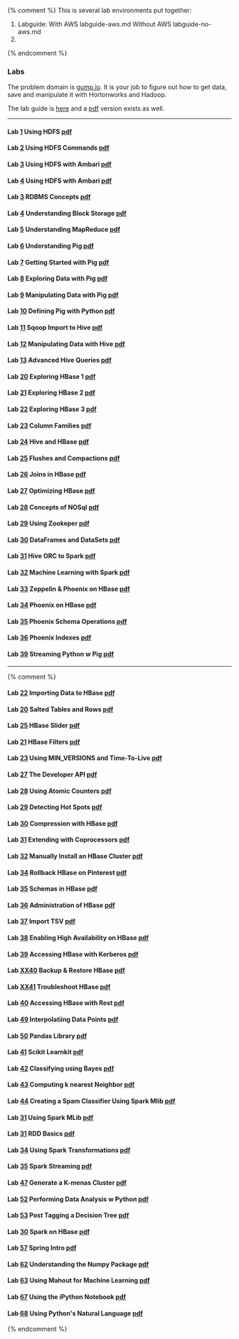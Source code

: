 
{% comment %}
This is several lab environments put together:

1. Labguide:
	With AWS labguide-aws.md
	Without AWS labguide-no-aws.md
2.


{% endcomment %}
### Labs

The problem domain is [gump.io](https://virtuant.github.io/hadoop-overview-spark-hwx/gump-io.html). It is your job to figure out how to get data, save and manipulate it with Hortonworks and Hadoop. 

The lab guide is [here](https://virtuant.github.io/hadoop-overview-spark-hwx/labguide.html) and a [pdf](https://virtuant.github.io/hadoop-overview-spark-hwx/labguide.pdf) version exists as well.

----

#### Lab [1](https://virtuant.github.io/hadoop-overview-spark-hwx/using-hdfs.html) Using HDFS [pdf](https://virtuant.github.io/hadoop-overview-spark-hwx/using-hdfs.pdf)

#### Lab [2](https://virtuant.github.io/hadoop-overview-spark-hwx/using-hdfs-commands.html) Using HDFS Commands [pdf](https://virtuant.github.io/hadoop-overview-spark-hwx/using-hdfs-commands.pdf)

#### Lab [3](https://virtuant.github.io/hadoop-overview-spark-hwx/using-hdfs-ambari.html) Using HDFS with Ambari [pdf](https://virtuant.github.io/hadoop-overview-spark-hwx/using-hdfs-ambari.pdf)

#### Lab [4](https://virtuant.github.io/hadoop-overview-spark-hwx/hive-tables.html) Using HDFS with Ambari [pdf](https://virtuant.github.io/hadoop-overview-spark-hwx/hive-tables.pdf)


#### Lab [3](https://virtuant.github.io/hadoop-overview-spark-hwx/rdbms-concepts.html) RDBMS Concepts [pdf](https://virtuant.github.io/hadoop-overview-spark-hwx/rdbms-concepts.pdf)

#### Lab [4](https://virtuant.github.io/hadoop-overview-spark-hwx/understanding-block-storage.html) Understanding Block Storage [pdf](https://virtuant.github.io/hadoop-overview-spark-hwx/understanding-block-storage.pdf)

#### Lab [5](https://virtuant.github.io/hadoop-overview-spark-hwx/understanding-mapreduce.html) Understanding MapReduce [pdf](https://virtuant.github.io/hadoop-overview-spark-hwx/understanding-mapreduce.pdf)

#### Lab [6](https://virtuant.github.io/hadoop-overview-spark-hwx/understanding-pig.html) Understanding Pig [pdf](https://virtuant.github.io/hadoop-overview-spark-hwx/understanding-pig.pdf)

#### Lab [7](https://virtuant.github.io/hadoop-overview-spark-hwx/getting-started-with-apache-pig.html) Getting Started with Pig [pdf](https://virtuant.github.io/hadoop-overview-spark-hwx/getting-started-with-apache-pig.pdf)

#### Lab [8](https://virtuant.github.io/hadoop-overview-spark-hwx/exploring-data-with-apache-pig.html) Exploring Data with Pig [pdf](https://virtuant.github.io/hadoop-overview-spark-hwx/exploring-data-with-apache-pig.pdf)

#### Lab [9](https://virtuant.github.io/hadoop-overview-spark-hwx/manipulating_pig.html) Manipulating Data with Pig [pdf](https://virtuant.github.io/hadoop-overview-spark-hwx/manipulating_pig.pdf)

#### Lab [10](https://virtuant.github.io/hadoop-overview-spark-hwx/defining-a-pig-user-defined-function-in-python.html) Defining Pig with Python [pdf](https://virtuant.github.io/hadoop-overview-spark-hwx/defining-a-pig-user-defined-function-in-python.pdf)

#### Lab [11](https://virtuant.github.io/hadoop-overview-spark-hwx/import-using-sqoop.html) Sqoop Import to Hive [pdf](https://virtuant.github.io/hadoop-overview-spark-hwx/import-using-sqoop.pdf)

#### Lab [12](https://virtuant.github.io/hadoop-overview-spark-hwx/manipulating_data_with_hive.html) Manipulating Data with Hive [pdf](https://virtuant.github.io/hadoop-overview-spark-hwx/manipulating_data_with_hive.pdf)

#### Lab [13](https://virtuant.github.io/hadoop-overview-spark-hwx/advanced-hive-queries.html) Advanced Hive Queries [pdf](https://virtuant.github.io/hadoop-overview-spark-hwx/advanced-hive-queries.pdf)

#### Lab [20](https://virtuant.github.io/hadoop-overview-spark-hwx/exploring-hbase-1.html) Exploring HBase 1 [pdf](https://virtuant.github.io/hadoop-overview-spark-hwx/exploring-hbase-1.pdf)

#### Lab [21](https://virtuant.github.io/hadoop-overview-spark-hwx/exploring-hbase-2.html) Exploring HBase 2 [pdf](https://virtuant.github.io/hadoop-overview-spark-hwx/exploring-hbase-2.pdf)

#### Lab [22](https://virtuant.github.io/hadoop-overview-spark-hwx/exploring-hbase-3.html) Exploring HBase 3 [pdf](https://virtuant.github.io/hadoop-overview-spark-hwx/exploring-hbase-3.pdf)

#### Lab [23](https://virtuant.github.io/hadoop-overview-spark-hwx/column-families.html) Column Families [pdf](https://virtuant.github.io/hadoop-overview-spark-hwx/column-families.pdf)

#### Lab [24](https://virtuant.github.io/hadoop-overview-spark-hwx/hive-and-hbase.html) Hive and HBase [pdf](https://virtuant.github.io/hadoop-overview-spark-hwx/hive-and-hbase.pdf)

#### Lab [25](https://virtuant.github.io/hadoop-overview-spark-hwx/flushes-and-compactions.html) Flushes and Compactions [pdf](https://virtuant.github.io/hadoop-overview-spark-hwx/flushes-and-compactions.pdf)

#### Lab [26](https://virtuant.github.io/hadoop-overview-spark-hwx/joins-hbase.html) Joins in HBase [pdf](https://virtuant.github.io/hadoop-overview-spark-hwx/joins-hbase.pdf)

#### Lab [27](https://virtuant.github.io/hadoop-overview-spark-hwx/optimizing-hbase.html) Optimizing HBase [pdf](https://virtuant.github.io/hadoop-overview-spark-hwx/optimizing-hbase.pdf)

#### Lab [28](https://virtuant.github.io/hadoop-overview-spark-hwx/nosql-concepts.html) Concepts of NOSql [pdf](https://virtuant.github.io/hadoop-overview-spark-hwx/nosql-concepts.pdf)

#### Lab [29](https://virtuant.github.io/hadoop-overview-spark-hwx/zookeeper.html) Using Zookeper [pdf](https://virtuant.github.io/hadoop-overview-spark-hwx/zookeeper.pdf)
	
#### Lab [30](https://virtuant.github.io/hadoop-overview-spark-hwx/dataframes-datasets.html) DataFrames and DataSets [pdf](https://virtuant.github.io/hadoop-overview-spark-hwx/dataframes-datasets.pdf)

#### Lab [31](https://virtuant.github.io/hadoop-overview-spark-hwx/hive-orc-spark.html) Hive ORC to Spark [pdf](https://virtuant.github.io/hadoop-overview-spark-hwx/hive-orc-spark.pdf)

#### Lab [32](https://virtuant.github.io/hadoop-overview-spark-hwx/machine-learning-spark.html) Machine Learning with Spark [pdf](https://virtuant.github.io/hadoop-overview-spark-hwx/machine-learning-spark.pdf)

#### Lab [33](https://virtuant.github.io/hadoop-overview-spark-hwx/zeppelin-hbase.html) Zeppelin & Phoenix on HBase [pdf](https://virtuant.github.io/hadoop-overview-spark-hwx/zeppelin-hbase.pdf)

#### Lab [34](https://virtuant.github.io/hadoop-overview-spark-hwx/phoenix-on-hbase.html) Phoenix on HBase [pdf](https://virtuant.github.io/hadoop-overview-spark-hwx/phoenix-on-hbase.pdf)

#### Lab [35](https://virtuant.github.io/hadoop-overview-spark-hwx/phoenix-schemas.html) Phoenix Schema Operations [pdf](https://virtuant.github.io/hadoop-overview-spark-hwx/phoenix-schemas.pdf)

#### Lab [36](https://virtuant.github.io/hadoop-overview-spark-hwx/phoenix-indexes.html) Phoenix Indexes [pdf](https://virtuant.github.io/hadoop-overview-spark-hwx/phoenix-indexes.pdf)

#### Lab [39](https://virtuant.github.io/hadoop-overview-spark-hwx/streaming-python-with-pig.html) Streaming Python w Pig [pdf](https://virtuant.github.io/hadoop-overview-spark-hwx/streaming-python-with-pig.pdf)

----

{% comment %}

#### Lab [22](https://virtuant.github.io/hadoop-overview-spark-hwx/import-iot.html) Importing Data to HBase [pdf](https://virtuant.github.io/hadoop-overview-spark-hwx/import-iot.pdf)
#### Lab [20](https://virtuant.github.io/hadoop-overview-spark-hwx/salted-tables.html) Salted Tables and Rows [pdf](https://virtuant.github.io/hadoop-overview-spark-hwx/salted-tables.pdf)
#### Lab [25](https://virtuant.github.io/hadoop-overview-spark-hwx/hbase-slider.html) HBase Slider [pdf](https://virtuant.github.io/hadoop-overview-spark-hwx/hbase-slider.pdf)

#### Lab [21](https://virtuant.github.io/hadoop-overview-spark-hwx/hbase-filters.html) HBase Filters [pdf](https://virtuant.github.io/hadoop-overview-spark-hwx/hbase-filters.pdf)


#### Lab [23](https://virtuant.github.io/hadoop-overview-spark-hwx/min-versions-and-time-to-live.html) Using MIN_VERSIONS and Time-To-Live [pdf](https://virtuant.github.io/hadoop-overview-spark-hwx/min-versions-and-time-to-live.pdf)

#### Lab [27](https://virtuant.github.io/hadoop-overview-spark-hwx/developer-api.html) The Developer API [pdf](https://virtuant.github.io/hadoop-overview-spark-hwx/developer-api.pdf)

#### Lab [28](https://virtuant.github.io/hadoop-overview-spark-hwx/using-atomic-counters.html) Using Atomic Counters  [pdf](https://virtuant.github.io/hadoop-overview-spark-hwx/using-atomic-counters.pdf)

#### Lab [29](https://virtuant.github.io/hadoop-overview-spark-hwx/detecting-hot-spots.html) Detecting Hot Spots [pdf](https://virtuant.github.io/hadoop-overview-spark-hwx/detecting-hot-spots.pdf)

#### Lab [30](https://virtuant.github.io/hadoop-overview-spark-hwx/compression.html) Compression with HBase [pdf](https://virtuant.github.io/hadoop-overview-spark-hwx/compression.pdf)

#### Lab [31](https://virtuant.github.io/hadoop-overview-spark-hwx/extending-with-coprocessors.html) Extending with Coprocessors [pdf](https://virtuant.github.io/hadoop-overview-spark-hwx/extending-with-coprocessors.pdf)

#### Lab [32](https://virtuant.github.io/hadoop-overview-spark-hwx/manually-install-hbase-cluster.html) Manually Install an HBase Cluster [pdf](https://virtuant.github.io/hadoop-overview-spark-hwx/manually-install-hbase-cluster.pdf)

#### Lab [34](https://virtuant.github.io/hadoop-overview-spark-hwx/rollback-of-hbase-pinterest.html) Rollback HBase on Pinterest [pdf](https://virtuant.github.io/hadoop-overview-spark-hwx/rollback-of-hbase-pinterest.pdf)

#### Lab [35](https://virtuant.github.io/hadoop-overview-spark-hwx/schemas-in-hbase.html) Schemas in HBase [pdf](https://virtuant.github.io/hadoop-overview-spark-hwx/schemas-in-hbase.pdf)

#### Lab [36](https://virtuant.github.io/hadoop-overview-spark-hwx/administration-of-hbase.html) Administration of HBase [pdf](https://virtuant.github.io/hadoop-overview-spark-hwx/administration-of-hbase.pdf)

#### Lab [37](https://virtuant.github.io/hadoop-overview-spark-hwx/import-tsv.html) Import TSV [pdf](https://virtuant.github.io/hadoop-overview-spark-hwx/import-tsv.pdf)

#### Lab [38](https://virtuant.github.io/hadoop-overview-spark-hwx/enabling-hbase-high-availability.html) Enabling High Availability on HBase [pdf](https://virtuant.github.io/hadoop-overview-spark-hwx/enabling-hbase-high-availability.pdf)

#### Lab [39](https://virtuant.github.io/hadoop-overview-spark-hwx/accessing-hbase-with-kerberos-authentication.html) Accessing HBase with Kerberos [pdf](https://virtuant.github.io/hadoop-overview-spark-hwx/accessing-hbase-with-kerberos-authentication.pdf)

#### Lab [XX40](https://virtuant.github.io/hadoop-overview-spark-hwx/backup-and-restore-hbase.html) Backup & Restore HBase [pdf](https://virtuant.github.io/hadoop-overview-spark-hwx/backup-and-restore-hbase.pdf)

#### Lab [XX41](https://virtuant.github.io/hadoop-overview-spark-hwx/troubleshoot-hbase.html) Troubleshoot HBase [pdf](https://virtuant.github.io/hadoop-overview-spark-hwx/troubleshoot-hbase.pdf)
#### Lab [40](https://virtuant.github.io/hadoop-overview-spark-hwx/accessing-hbase-with-rest.html) Accessing HBase with Rest [pdf](https://virtuant.github.io/hadoop-overview-spark-hwx/accessing-hbase-with-rest.pdf)

#### Lab [49](https://virtuant.github.io/hadoop-overview-spark-hwx/interpolating-data-points.html) Interpolatiing Data Points [pdf](https://virtuant.github.io/hadoop-overview-spark-hwx/interpolating-data-points.pdf)
#### Lab [50](https://virtuant.github.io/hadoop-overview-spark-hwx/pandas-library.html) Pandas Library [pdf](https://virtuant.github.io/hadoop-overview-spark-hwx/pandas-library.pdf)

#### Lab [41](https://virtuant.github.io/hadoop-overview-spark-hwx/classification-with-scikit-learn.html) Scikit Learnkit [pdf](https://virtuant.github.io/hadoop-overview-spark-hwx/classification-with-scikit-learn.pdf)
#### Lab [42](https://virtuant.github.io/hadoop-overview-spark-hwx/classifying-text-using-naive-bayes.html) Classifying using Bayes [pdf](https://virtuant.github.io/hadoop-overview-spark-hwx/classifying-text-using-naive-bayes.pdf)

#### Lab [43](https://virtuant.github.io/hadoop-overview-spark-hwx/computing-k-nearest-neighbor.html) Computing k nearest Neighbor [pdf](https://virtuant.github.io/hadoop-overview-spark-hwx/computing-k-nearest-neighbor.pdf)
#### Lab [44](https://virtuant.github.io/hadoop-overview-spark-hwx/creating-a-spam-classifier-using-spark-mlib.html) Creating a Spam Classifier Using Spark Mlib [pdf](https://virtuant.github.io/hadoop-overview-spark-hwx/creating-a-spam-classifier-using-spark-mlib.pdf)

#### Lab [31](https://virtuant.github.io/hadoop-overview-spark-hwx/using-spark-mlib.html) Using Spark MLib [pdf](https://virtuant.github.io/hadoop-overview-spark-hwx/using-spark-mlib.pdf)


#### Lab [31](https://virtuant.github.io/hadoop-overview-spark-hwx/rdd-basics.html) RDD Basics [pdf](https://virtuant.github.io/hadoop-overview-spark-hwx/rdd-basics.pdf)

#### Lab [34](https://virtuant.github.io/hadoop-overview-spark-hwx/using-spark-transformation-and-actions.html) Using Spark Transformations [pdf](https://virtuant.github.io/hadoop-overview-spark-hwx/using-spark-transformation-and-actions.pdf)

#### Lab [35](https://virtuant.github.io/hadoop-overview-spark-hwx/spark-streaming.html) Spark Streaming [pdf](https://virtuant.github.io/hadoop-overview-spark-hwx/spark-streaming.pdf)

#### Lab [47](https://virtuant.github.io/hadoop-overview-spark-hwx/generating-a-k-means-clustering.html) Generate a K-menas Cluster [pdf](https://virtuant.github.io/hadoop-overview-spark-hwx/generating-a-k-means-clustering.pdf)

#### Lab [52](https://virtuant.github.io/hadoop-overview-spark-hwx/performing-data-analysis-with-python.html) Performing Data Analysis w Python [pdf](https://virtuant.github.io/hadoop-overview-spark-hwx/performing-data-analysis-with-python.pdf)

#### Lab [53](https://virtuant.github.io/hadoop-overview-spark-hwx/pos-tagging-using-a-decision-tree.html) Post Tagging a Decision Tree [pdf](https://virtuant.github.io/hadoop-overview-spark-hwx/pos-tagging-using-a-decision-tree.pdf)

#### Lab [30](https://virtuant.github.io/hadoop-overview-spark-hwx/spark-on-hbase.html) Spark on HBase [pdf](https://virtuant.github.io/hadoop-overview-spark-hwx/spark-on-hbase.pdf)


#### Lab [57](https://virtuant.github.io/hadoop-overview-spark-hwx/spring-intro.html) Spring Intro [pdf](https://virtuant.github.io/hadoop-overview-spark-hwx/spring-intro.pdf)
#### Lab [62](https://virtuant.github.io/hadoop-overview-spark-hwx/understanding-the-numpy-package.html) Understanding the Numpy Package [pdf](https://virtuant.github.io/hadoop-overview-spark-hwx/understanding-the-numpy-package.pdf)
#### Lab [63](https://virtuant.github.io/hadoop-overview-spark-hwx/using-apache-mahout-for-machine-learning.html) Using Mahout for Machine Learning [pdf](https://virtuant.github.io/hadoop-overview-spark-hwx/using-apache-mahout-for-machine-learning.pdf)

#### Lab [67](https://virtuant.github.io/hadoop-overview-spark-hwx/using-the-ipython-notebook.html) Using the iPython Notebook [pdf](https://virtuant.github.io/hadoop-overview-spark-hwx/using-the-ipython-notebook.pdf)
#### Lab [68](https://virtuant.github.io/hadoop-overview-spark-hwx/using-the-python-natural-language-toolkit.html) Using Python's Natural Language [pdf](https://virtuant.github.io/hadoop-overview-spark-hwx/using-the-python-natural-language-toolkit.pdf)

{% endcomment %}
